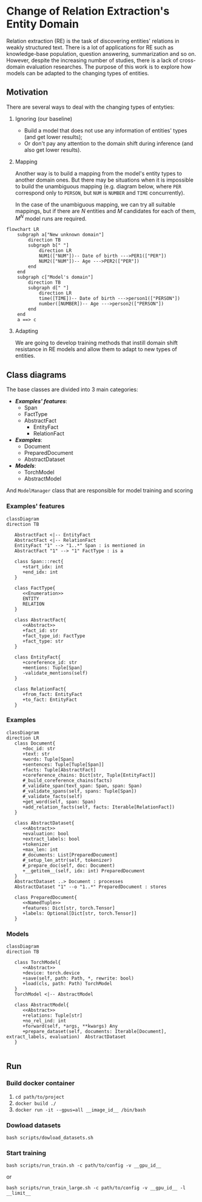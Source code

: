 # Change of Relation Extraction's Entity Domain

Relation extraction (RE) is the task of discovering entities' relations in weakly structured text. There is a lot of
applications for RE such as knowledge-base population, question answering, summarization and so on. However, despite the
increasing number of studies, there is a lack of cross-domain evaluation researches. The purpose of this work is to
explore how models can be adapted to the changing types of entities.

## Motivation

There are several ways to deal with the changing types of entyties:

1) Ignoring (our baseline)

    * Build a model that does not use any information of entities' types (and get lower results);
    * Or don't pay any attention to the domain shift during inference (and also get lower results).

2) Mapping

   Another way is to build a mapping from the model's entity types to another domain ones. But there may be situations
   when it is impossible to build the unambiguous mapping (e.g. diagram below, where `PER` correspond only to `PERSON`,
   but `NUM` is `NUMBER` and `TIME` concurrently).

   In the case of the unambiguous mapping, we can try all suitable mappings, but if there are $N$ entities and $M$
   candidates for each of them, $M^N$ model runs are required.

```mermaid
flowchart LR
    subgraph a["New unknown domain"]
        direction TB
        subgraph b[" "]
            direction LR
            NUM1(["NUM"])-- Date of birth --->PER1(["PER"])
            NUM2(["NUM"])-- Age --->PER2(["PER"])
        end
    end
    subgraph c["Model's domain"]
        direction TB
        subgraph d[" "]
            direction LR
            time([TIME])-- Date of birth --->person1(["PERSON"])
            number([NUMBER])-- Age --->person2(["PERSON"])
        end
    end
    a ==> c 
```

3) Adapting

   We are going to develop training methods that instill domain shift resistance in RE models and allow them to adapt to
   new types of entities.

## Class diagrams

The base classes are divided into 3 main categories:

* **_Examples' features_**:
  * Span
  * FactType
  * AbstractFact
    * EntityFact
    * RelationFact
* **_Examples_**:
  * Document
  * PreparedDocument
  * AbstractDataset
* **_Models_**:
  * TorchModel
  * AbstractModel

And `ModelManager` class that are responsible for model training and scoring 

### Examples' features
```mermaid
classDiagram
direction TB

   AbstractFact <|-- EntityFact
   AbstractFact <|-- RelationFact
   EntityFact "1" --> "1..*" Span : is mentioned in
   AbstractFact "1" --> "1" FactType : is a
   
   class Span:::rect{
      +start_idx: int
      +end_idx: int
   }
   
   class FactType{
      <<Enumeration>>
      ENTITY
      RELATION
   }

   class AbstractFact{
      <<Abstract>> 
      +fact_id: str
      +fact_type_id: FactType
      +fact_type: str
   }
   
   class EntityFact{
      +coreference_id: str
      +mentions: Tuple[Span]
      -validate_mentions(self)
   }
   
   class RelationFact{
      +from_fact: EntityFact
      +to_fact: EntityFact
   }
```
### Examples
```mermaid
classDiagram
direction LR
   class Document{
      +doc_id: str
      +text: str
      +words: Tuple[Span]
      +sentences: Tuple[Tuple[Span]]
      +facts: Tuple[AbstractFact]
      +coreference_chains: Dict[str, Tuple[EntityFact]]
      #_build_coreference_chains(facts)
      #_validate_span(text_span: Span, span: Span)
      #_validate_spans(self, spans: Tuple[Span])
      #_validate_facts(self)
      +get_word(self, span: Span)
      +add_relation_facts(self, facts: Iterable[RelationFact])
   }
   
   class AbstractDataset{
      <<Abstract>>
      +evaluation: bool
      +extract_labels: bool
      +tokenizer
      +max_len: int
      #_documents: List[PreparedDocument]
      #_setup_len_attr(self, tokenizer)
      #_prepare_doc(self, doc: Document)
      +__getitem__(self, idx: int) PreparedDocument
   }
   AbstractDataset ..> Document : processes
   AbstractDataset "1" --o "1..*" PreparedDocument : stores
   
   class PreparedDocument{
      <<NamedTuple>>
      +features: Dict[str, torch.Tensor]
      +labels: Optional[Dict[str, torch.Tensor]]
   }
```

### Models
```mermaid
classDiagram
direction TB

   class TorchModel{
      <<Abstract>>
      +device: torch.device
      +save(self, path: Path, *, rewrite: bool)
      +load(cls, path: Path) TorchModel
   }
   TorchModel <|-- AbstractModel
   
   class AbstractModel{
      <<Abstract>>
      +relations: Tuple[str]
      +no_rel_ind: int
      +forward(self, *args, **kwargs) Any
      +prepare_dataset(self, documents: Iterable[Document], extract_labels, evaluation)  AbstractDataset
   }
   
```

## Run


### Build docker container
1) `cd path/to/project`
2) `docker build ./`
3) `docker run -it --gpus=all __image_id__ /bin/bash`

### Dowload datasets

`bash scripts/dowload_datasets.sh`

### Start training

`bash scripts/run_train.sh -c path/to/config -v __gpu_id__`

or

`bash scripts/run_train_large.sh -c path/to/config -v __gpu_id__ -l __limit__`
